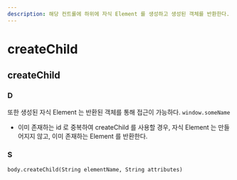 ```yaml
---
description: 해당 컨트롤에 하위에 자식 Element 를 생성하고 생성된 객체를 반환한다.
---
```


# createChild

## createChild

### D

또한 생성된 자식 Element 는 반환된 객체를 통해 접근이 가능하다.
`window.someName`
* 이미 존재하는 id 로 중복하여 createChild 를 사용할 경우, 자식 Element 는 만들어지지 않고, 이미 존재하는 Element 를 반환한다.

### S
`body.createChild(String elementName, String attributes)`

